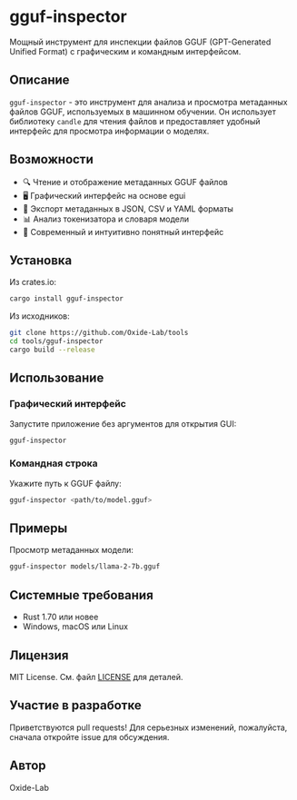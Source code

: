 # gguf-inspector

Мощный инструмент для инспекции файлов GGUF (GPT-Generated Unified Format) с графическим и командным интерфейсом.

## Описание

`gguf-inspector` - это инструмент для анализа и просмотра метаданных файлов GGUF, используемых в машинном обучении. Он использует библиотеку `candle` для чтения файлов и предоставляет удобный интерфейс для просмотра информации о моделях.

## Возможности

- 🔍 Чтение и отображение метаданных GGUF файлов
- 🖥️ Графический интерфейс на основе egui
- 💾 Экспорт метаданных в JSON, CSV и YAML форматы
- 📊 Анализ токенизатора и словаря модели
- 🎨 Современный и интуитивно понятный интерфейс

## Установка

Из crates.io:

```bash
cargo install gguf-inspector
```

Из исходников:

```bash
git clone https://github.com/Oxide-Lab/tools
cd tools/gguf-inspector
cargo build --release
```

## Использование

### Графический интерфейс

Запустите приложение без аргументов для открытия GUI:

```bash
gguf-inspector
```

### Командная строка

Укажите путь к GGUF файлу:

```bash
gguf-inspector <path/to/model.gguf>
```

## Примеры

Просмотр метаданных модели:

```bash
gguf-inspector models/llama-2-7b.gguf
```

## Системные требования

- Rust 1.70 или новее
- Windows, macOS или Linux

## Лицензия

MIT License. См. файл [LICENSE](LICENSE) для деталей.

## Участие в разработке

Приветствуются pull requests! Для серьезных изменений, пожалуйста, сначала откройте issue для обсуждения.

## Автор

Oxide-Lab
